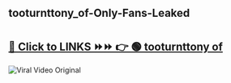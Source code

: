 
 ## tooturnttony_of-Only-Fans-Leaked

# <h2><a href="https://clipsfans.com/tooturnttony_of&ref=git">🔗 Click to LINKS ⏩⏩ 👉 🟢 tooturnttony of </a></h2>

<a href="https://clipsfans.com/tooturnttony_of&ref=git" rel="nofollow" data-target="animated-image.originalLink"><img src="https://i.ibb.co.com/xMMVF88/686577567.gif" alt="Viral Video Original" style="max-width: 100%; display: inline-block;" data-target="animated-image.originalImage"></a>
